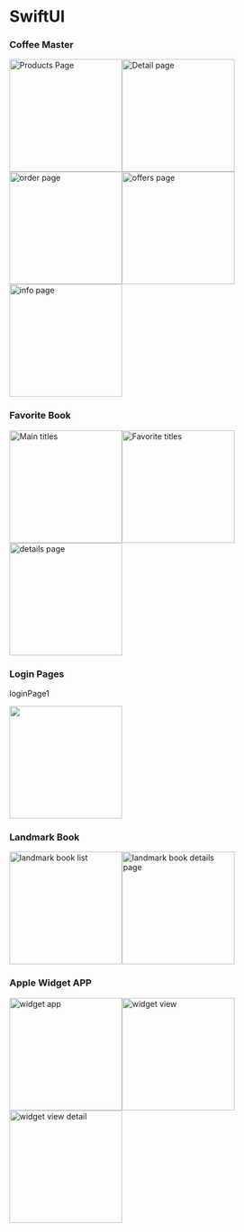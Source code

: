 # SwiftUI

<h3>Coffee Master</h3>

<img width="200" alt="Products Page" src="https://user-images.githubusercontent.com/77584235/213914607-368a70c1-93fe-4258-ba27-93765fa7db75.png"><img width="200" alt="Detail page" src="https://user-images.githubusercontent.com/77584235/213914620-deb3e9a9-816d-4e9b-a846-7192ceaf3ae4.png"><img width="200" alt="order page" src="https://user-images.githubusercontent.com/77584235/213914628-6cce93c6-b721-46c4-b02c-8338b9077ec8.png"><img width="200" alt="offers page" src="https://user-images.githubusercontent.com/77584235/213914638-59710df3-a7af-4f2f-9333-47f637d5b3f5.png"><img width="200" alt="info page" src="https://user-images.githubusercontent.com/77584235/213914641-42474edc-4e99-494c-936a-a874a2cf0dd2.png">

<h3>Favorite Book</h3>

<img width="200" alt="Main titles" src="https://user-images.githubusercontent.com/77584235/208209453-2a75ec51-eb26-48e6-a790-3db95f1af04a.png"><img width="200" alt="Favorite titles" src="https://user-images.githubusercontent.com/77584235/208209465-91154692-ea10-435a-ab62-701257f20e60.png"><img width = "200" alt = "details page" src="https://user-images.githubusercontent.com/77584235/208253770-cce77cbb-b89b-4f21-ae29-9918caa2f4e6.png">

<h3>Login Pages</h3>
loginPage1
</p>
<img width = "200" alt "red themelogin page" src = "https://user-images.githubusercontent.com/77584235/208272085-1b9e4a62-43de-496d-8ee9-379edb9966f7.png">

<h3>Landmark Book</h3>

<img width="200" alt= "landmark book list" src = "https://user-images.githubusercontent.com/77584235/208310953-d66faf9d-efb9-4b71-a129-ad8752523cec.png"><img width = "200" alt = "landmark book details page" src = "https://user-images.githubusercontent.com/77584235/208310956-8ad09ad6-39b3-45d3-95a4-c8726dba2bb5.png">


<h3>Apple Widget APP</h3>
<img width= "200" alt="widget app" src="https://user-images.githubusercontent.com/77584235/221923350-e5693aa8-cd45-4c9e-8db8-3ed621b79fc5.png"><img width= "200" alt="widget view" src="https://user-images.githubusercontent.com/77584235/221923386-31ab78af-e5f5-46a1-b474-04e43cf61539.png"><img width= "200" alt="widget view detail" src="https://user-images.githubusercontent.com/77584235/221923409-69f96c7c-9ba5-4487-ba5e-3a7197572824.png">


